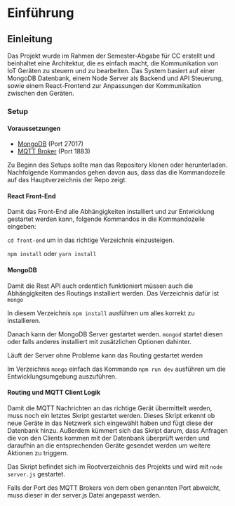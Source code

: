 # Einführung

## Einleitung

Das Projekt wurde im Rahmen der Semester-Abgabe für CC erstellt und beinhaltet eine Architektur, die es einfach macht, die Kommunikation von IoT Geräten zu steuern und zu bearbeiten. Das System basiert auf einer MongoDB Datenbank, einem Node Server als Backend und API Steuerung, sowie einem React-Frontend zur Anpassungen der Kommunikation zwischen den Geräten.

### Setup

#### Voraussetzungen

* [MongoDB](https://docs.mongodb.com/manual/installation/) \(Port 27017\)
* [MQTT Broker](https://mosquitto.org/download/) \(Port 1883\)

Zu Beginn des Setups sollte man das Repository klonen oder herunterladen. Nachfolgende Kommandos gehen davon aus, dass das die Kommandozeile auf das Hauptverzeichnis der Repo zeigt.

#### React Front-End

Damit das Front-End alle Abhängigkeiten installiert und zur Entwicklung gestartet werden kann, folgende Kommandos in die Kommandozeile eingeben:

`cd front-end`  um in das richtige Verzeichnis einzusteigen.

`npm install` oder `yarn install`

#### MongoDB

Damit die Rest API auch ordentlich funktioniert müssen auch die Abhängigkeiten des Routings installiert werden. Das Verzeichnis dafür ist `mongo`

In diesem Verzeichnis `npm install` ausführen um alles korrekt zu installieren. 

Danach kann der MongoDB Server gestartet werden. `mongod` startet diesen oder falls anderes installiert mit zusätzlichen Optionen dahinter.

Läuft der Server ohne Probleme kann das Routing gestartet werden

Im Verzeichnis `mongo` einfach das Kommando `npm run dev` ausführen um die Entwicklungsumgebung auszuführen. 

#### Routing und MQTT Client Logik

Damit die MQTT Nachrichten an das richtige Gerät übermittelt werden, muss noch ein letztes Skript gestartet werden. Dieses Skript erkennt ob neue Geräte in das Netzwerk sich eingewählt haben und fügt diese der Datenbank hinzu. Außerdem kümmert sich das Skript darum, dass Anfragen die von den Clients kommen mit der Datenbank überprüft werden und daraufhin an die entsprechenden Geräte gesendet werden um weitere Aktionen zu triggern. 

Das Skript befindet sich im Rootverzeichnis des Projekts und wird mit `node server.js` gestartet. 

Falls der Port des MQTT Brokers von dem oben genannten Port abweicht, muss dieser in der server.js Datei angepasst werden. 

